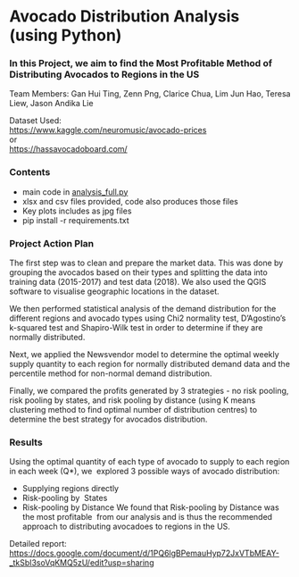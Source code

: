 # Avocado Distribution Analysis (using Python)
### In this Project, we aim to find the Most Profitable Method of Distributing Avocados to Regions in the US 
Team Members: Gan Hui Ting, Zenn Png, Clarice Chua, Lim Jun Hao, Teresa Liew, Jason Andika Lie 

Dataset Used:  
https://www.kaggle.com/neuromusic/avocado-prices   
or   
https://hassavocadoboard.com/   

### Contents 
- main code in [analysis_full.py](https://github.com/zennpng/avocado_supply/blob/master/analysis_full.py)
- xlsx and csv files provided, code also produces those files  
- Key plots includes as jpg files  
- pip install -r requirements.txt 

### Project Action Plan
The first step was to clean and prepare the market data. This was done by grouping the avocados based on their types and splitting the data into training data (2015-2017) and test data (2018). We also used the QGIS software to visualise geographic locations in the dataset.   

We then performed statistical analysis of the demand distribution for the different regions and avocado types using Chi2 normality test, D’Agostino’s k-squared test and Shapiro-Wilk test in order to determine if they are normally distributed.   

Next, we applied the Newsvendor model to determine the optimal weekly supply quantity to each region for normally distributed demand data and the percentile method for non-normal demand distribution.   

Finally, we compared the profits generated by 3 strategies - no risk pooling, risk pooling by states, and risk pooling by distance (using K means clustering method to find optimal number of distribution centres) to determine the best strategy for avocados distribution.

### Results
Using‌ ‌the‌ ‌optimal‌ ‌quantity‌ ‌of‌ ‌each‌ ‌type‌ ‌of‌ ‌avocado‌ ‌to‌ ‌supply‌ ‌to‌ ‌each‌ ‌region‌ ‌in‌ ‌each‌ ‌week‌ ‌(Q*),‌ ‌we‌ ‌ explored‌ ‌3‌ ‌possible‌ ‌ways‌ ‌of‌ ‌avocado‌ ‌distribution:   
- Supplying‌ ‌regions‌ ‌directly   
- Risk-pooling‌ ‌by‌ ‌ States‌
- Risk-pooling‌ ‌by‌ ‌Distance
We‌ ‌found‌ ‌that‌ ‌Risk-pooling‌ ‌by‌ ‌Distance‌ ‌was‌ ‌the‌ ‌most‌ ‌profitable‌ ‌ from‌ ‌our‌ ‌analysis‌ ‌and‌ ‌is‌ ‌thus‌ ‌the‌ ‌recommended‌ ‌approach‌ ‌to‌ ‌distributing‌ ‌avocadoes‌ ‌to‌ ‌regions‌ ‌in‌ ‌the‌ ‌US.‌

Detailed report:   
https://docs.google.com/document/d/1PQ6lgBPemauHyp72JxVTbMEAY-_tkSbI3soVqKMQ5zU/edit?usp=sharing   
